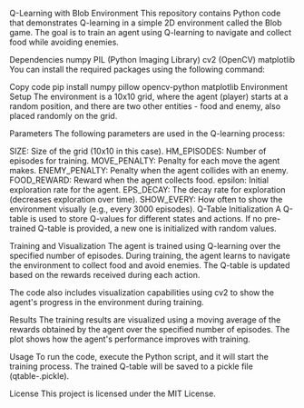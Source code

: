 Q-Learning with Blob Environment
This repository contains Python code that demonstrates Q-learning in a simple 2D environment called the Blob game. The goal is to train an agent using Q-learning to navigate and collect food while avoiding enemies.

Dependencies
numpy
PIL (Python Imaging Library)
cv2 (OpenCV)
matplotlib
You can install the required packages using the following command:

Copy code
pip install numpy pillow opencv-python matplotlib
Environment Setup
The environment is a 10x10 grid, where the agent (player) starts at a random position, and there are two other entities - food and enemy, also placed randomly on the grid.

Parameters
The following parameters are used in the Q-learning process:

SIZE: Size of the grid (10x10 in this case).
HM_EPISODES: Number of episodes for training.
MOVE_PENALTY: Penalty for each move the agent makes.
ENEMY_PENALTY: Penalty when the agent collides with an enemy.
FOOD_REWARD: Reward when the agent collects food.
epsilon: Initial exploration rate for the agent.
EPS_DECAY: The decay rate for exploration (decreases exploration over time).
SHOW_EVERY: How often to show the environment visually (e.g., every 3000 episodes).
Q-Table Initialization
A Q-table is used to store Q-values for different states and actions. If no pre-trained Q-table is provided, a new one is initialized with random values.

Training and Visualization
The agent is trained using Q-learning over the specified number of episodes. During training, the agent learns to navigate the environment to collect food and avoid enemies. The Q-table is updated based on the rewards received during each action.

The code also includes visualization capabilities using cv2 to show the agent's progress in the environment during training.

Results
The training results are visualized using a moving average of the rewards obtained by the agent over the specified number of episodes. The plot shows how the agent's performance improves with training.

Usage
To run the code, execute the Python script, and it will start the training process. The trained Q-table will be saved to a pickle file (qtable-<timestamp>.pickle).

License
This project is licensed under the MIT License.
